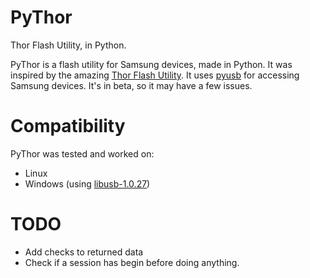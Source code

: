 # PyThor
Thor Flash Utility, in Python.

PyThor is a flash utility for Samsung devices, made in Python. It was inspired by the amazing [Thor Flash Utility](https://github.com/Samsung-Loki/Thor).
It uses [pyusb](https://github.com/pyusb/pyusb/) for accessing Samsung devices. It's in beta, so it may have a few issues.
# Compatibility
PyThor was tested and worked on:
- Linux
- Windows (using [libusb-1.0.27](https://github.com/libusb/libusb/releases/tag/v1.0.27))
# TODO
- Add checks to returned data
- Check if a session has begin before doing anything.
